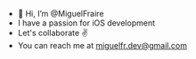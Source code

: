 - 👋 Hi, I’m @MiguelFraire
- I have a passion for iOS development
- Let's collaborate ✌️
- You can reach me at miguelfr.dev@gmail.com

<!---
MiguelFraire/MiguelFraire is a ✨ special ✨ repository because its `README.md` (this file) appears on your GitHub profile.
You can click the Preview link to take a look at your changes.
--->
